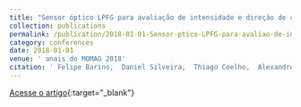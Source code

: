 ```yaml
---
title: "Sensor óptico LPFG para avaliação de intensidade e direção de campo magnético"
collection: publications
permalink: /publication/2018-01-01-Sensor-ptico-LPFG-para-avaliao-de-intensidade-e-direo-de-campo-magntico
category: conferences
date: 2018-01-01
venue: ' anais do MOMAG 2018'
citation: ' Felipe Barino,  Daniel Silveira,  Thiago Coelho,  Alexandre Santos, &quot;Sensor óptico LPFG para avaliação de intensidade e direção de campo magnético.&quot;  anais do MOMAG 2018, 2018.'
---
```

[Acesse o artigo](https://www.sbmo.org.br/anais_momag/anais_momag_2018.pdf){:target="_blank"}
